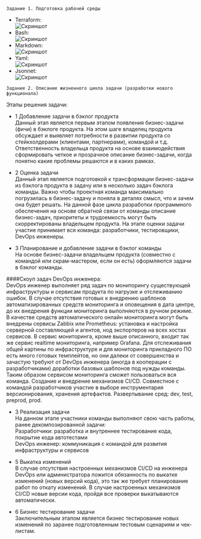 ```
Задание 1. Подготовка рабочей среды
```
* Terraform:  
![Скриншот](https://github.com/aleksey-raevich/devops-netology/blob/master/Lab1/netology.tf.png)
* Bash:  
![Скриншот](https://github.com/aleksey-raevich/devops-netology/blob/master/Lab1/netology.sh.png)
* Markdown:  
![Скриншот](https://github.com/aleksey-raevich/devops-netology/blob/master/Lab1/netology.md.png)
* Yaml:  
![Скриншот](https://github.com/aleksey-raevich/devops-netology/blob/master/Lab1/netology.yaml.png)
* Jsonnet:  
![Скриншот](https://github.com/aleksey-raevich/devops-netology/blob/master/Lab1/netology.jsonnet.png)

```
Задание 2. Описание жизненного цикла задачи (разработки нового функционала)
```
Этапы решения задачи:

* 1 Добавление задачи в бэклог продукта  
Данный этап является первым этапом появления бизнес-задачи (фичи) в бэклоге продукта. На этом шаге владелец продукта обсуждает и выявляет потребности в развитии продукта со стейкхолдерами (клиентами, партнерами), командой и т.д. Ответственность владельца продукта на основе взаимодействия сформировать четкое и прозрачное описание бизнес-задачи, когда понятно какие проблемы решаются и в каких рамках.

* 2 Оценка задачи  
Данный этап является подготовкой к трансформации бизнес-задачи из бэклога продукта в задачу или в несколько задач бэклога команды. Важно чтобы проектная команда максимально погрузилась в бизнес-задачу и поняла в деталях смысл, что и зачем она будет решать. На данной фазе цикла разработки программного обеспечения на основе обратной связи от команды описание бизнес-задач, приоритеты и трудоемкость могут быть скорректированы владельцем продукта.
На этапе оценки задачи участие принимает вся команда: разработчики, тестировщики, DevOps инженеры.

* 3 Планирование и добавление задачи в бэклог команды  
На основе бизнес-задачи владельцем продукта (совместно с командой или скрам-мастером, если он есть) оформляются задачи в бэклог команды.

####Скоуп задач DevOps инженера:  
DevOps инженер выполняет ряд задач по мониторингу существующей инфраструктуры и сервисам продукта по нагрузке и отслеживанию ошибок. В случае отсутствия готовых к внедрению шаблонов автоматизированных средств мониторинга и оповещения в дата центре, до их внедрения функции мониторинга выполняются в ручном режиме.
В качестве средств автоматического онлайн мониторинга могут быть внедрены сервисы Zabbix или Prometheus: установка и настройка серверной составляющей и агентов, нод экспортеров на всех хостах сервисов.
В сервис мониторинга, кроме выше описанного, входит так же сервис realtime мониторинга, например Grafana. Для отслеживания общей картины по инфраструктуре и для мониторинга прикладного ПО есть много готовых темплейтов, но они далеки от совершенства и зачастую требуют от DevOps инженера (иногда в кооперации с разработчиками) доработки базовых шаблонов под нужды команды. Таким образом сервисом мониторинга сможет пользоваться вся команда.
Создание и внедрение механизмов CI/CD. Совместное с командой разработчиков участие в выборе инструментария версионирования, хранения артефактов.
Развертывание сред: dev, test, preprod, prod.

* 3 Реализация задачи  
На данном этапе участники команды выполняют свою часть работы, ранее декомпозированной задачи:  
Разработчики: разработка и внутреннее тестирование кода, покрытие кода автотестами  
DevOps инженер: коммуникация с командой для развития инфраструктуры и сервисов  

* 5 Выкатка изменений  
В случае отсутствия настроенных механизмов CI/CD на инженера DevOps или администратора ложится обязанность по выкатке изменений (новых версий кода), это так же требует планирование работ по откату изменений.
В случае настроенных механизмов CI/CD новые версии кода, пройдя все проверки выкатываются автоматически.

* 6 Бизнес тестирование задачи  
Заключительным этапом является бизнес тестирование новых изменений по заранее подготовленным тестовым сценариям и чек-листам.
